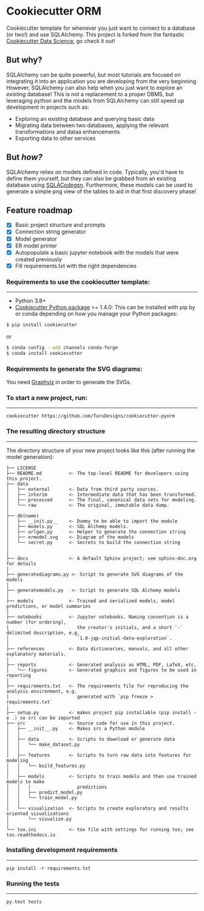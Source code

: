 # Cookiecutter ORM

Cookiecutter template for whenever you just want to connect to a database (or two!) and use SQLAlchemy. This project is forked from the fantastic [Cookiecutter Data Science](http://drivendata.github.io/cookiecutter-data-science/), go check it out!

## But why?

SQLAlchemy can be quite powerful, but most tutorials are focused on integrating it into an application you are developing from the very beginning. However, SQLAlchemy can also help when you just want to explore an _existing_ database! This is not a replacement to a proper DBMS, but leveraging python and the models from SQLAlchemy can still speed up development in projects such as:

- Exploring an existing database and querying basic data
- Migrating data between two databases, applying the relevant transformations and dataa enhancements
- Exporting data to other services

## But _how?_

SQLAlchemy relies on models defined in code. Typically, you'd have to define them yourself, but they can also be grabbed from an existing database using [SQLACodegen](https://github.com/agronholm/sqlacodegen). Furthermore, these models can be used to generate a simple png view of the tables to aid in that first discovery phase!


## Feature roadmap

- [x] Basic project structure and prompts 
- [x] Connection string generator
- [x] Model generator
- [x] ER model printer
- [x] Autopopulate a basic jupyter notebook with the models that were created previously
- [x] Fill requirements.txt with the right dependencies

### Requirements to use the cookiecutter template:
-----------
 - Python 3.8+
 - [Cookiecutter Python package](http://cookiecutter.readthedocs.org/en/latest/installation.html) >= 1.4.0: This can be installed with pip by or conda depending on how you manage your Python packages:

``` bash
$ pip install cookiecutter
```

or

``` bash
$ conda config --add channels conda-forge
$ conda install cookiecutter
```

### Requirements to generate the SVG diagrams:

You need [Graphviz](https://graphviz.org/) in order to generate the SVGs. 

### To start a new project, run:
------------

    cookiecutter https://github.com/TaruDesigns/cookiecutter-pyorm



### The resulting directory structure
------------

The directory structure of your new project looks like this (after running the model generation): 

```
├── LICENSE
├── README.md          <- The top-level README for developers using this project.
├── data
│   ├── external       <- Data from third party sources.
│   ├── interim        <- Intermediate data that has been transformed.
│   ├── processed      <- The final, canonical data sets for modeling.
│   └── raw            <- The original, immutable data dump.
│
├── db(name)
│   ├── __init.py__    <- Dummy to be able to import the module
│   ├── models.py      <- SQL Alchemy models. 
│   ├── urlgen.py      <- Helper to generate the connection string
│   ├── ermodel.svg    <- Diagram of the models
│   └── secret.py      <- Secrets to build the connection string
│
│
├── docs               <- A default Sphinx project; see sphinx-doc.org for details
|
├── generatediagrams.py <- Script to generate SVG diagrams of the models
│
├── generatemodels.py   <- Script to generate SQL Alchemy models    
│
├── models             <- Trained and serialized models, model predictions, or model summaries
│
├── notebooks          <- Jupyter notebooks. Naming convention is a number (for ordering),
│                         the creator's initials, and a short `-` delimited description, e.g.
│                         `1.0-jqp-initial-data-exploration`.
│
├── references         <- Data dictionaries, manuals, and all other explanatory materials.
│
├── reports            <- Generated analysis as HTML, PDF, LaTeX, etc.
│   └── figures        <- Generated graphics and figures to be used in reporting
│
├── requirements.txt   <- The requirements file for reproducing the analysis environment, e.g.
│                         generated with `pip freeze > requirements.txt`
│
├── setup.py           <- makes project pip installable (pip install -e .) so src can be imported
├── src                <- Source code for use in this project.
│   ├── __init__.py    <- Makes src a Python module
│   │
│   ├── data           <- Scripts to download or generate data
│   │   └── make_dataset.py
│   │
│   ├── features       <- Scripts to turn raw data into features for modeling
│   │   └── build_features.py
│   │
│   ├── models         <- Scripts to train models and then use trained models to make
│   │   │                 predictions
│   │   ├── predict_model.py
│   │   └── train_model.py
│   │
│   └── visualization  <- Scripts to create exploratory and results oriented visualizations
│       └── visualize.py
│
└── tox.ini            <- tox file with settings for running tox; see tox.readthedocs.io
```


### Installing development requirements
------------

    pip install -r requirements.txt

### Running the tests
------------

    py.test tests
